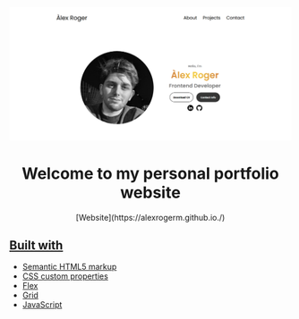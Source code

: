 ![Personal Portfolio website](https://github.com/alexrogerm/alexrogerm.github.io/blob/main/assets/Portfolio.png?raw=true)
<h1 align="center">Welcome to my personal portfolio website</h1>
<div align="center">
  [Website](https://alexrogerm.github.io./)
  <h3><a href="https://alexrogerm.github.io./" target="blank"</a></h3> 
</div>



## Built with 

- Semantic HTML5 markup
- CSS custom properties
- Flex
- Grid
- JavaScript
